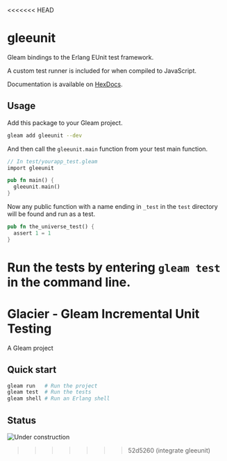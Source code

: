 <<<<<<< HEAD
# gleeunit

Gleam bindings to the Erlang EUnit test framework.

A custom test runner is included for when compiled to JavaScript.

Documentation is available on [HexDocs](https://hexdocs.pm/gleeunit/index.html).

## Usage

Add this package to your Gleam project.

```sh
gleam add gleeunit --dev
```

And then call the `gleeunit.main` function from your test main function.

```rust
// In test/yourapp_test.gleam
import gleeunit

pub fn main() {
  gleeunit.main()
}
```

Now any public function with a name ending in `_test` in the `test` directory
will be found and run as a test.

```rust
pub fn the_universe_test() {
  assert 1 = 1
}
```

Run the tests by entering `gleam test` in the command line.
=======
# Glacier - Gleam Incremental Unit Testing

<!-- [![Package Version](https://img.shields.io/hexpm/v/glacier)](https://hex.pm/packages/glacier)
[![Hex Docs](https://img.shields.io/badge/hex-docs-ffaff3)](https://hexdocs.pm/glacier/) -->

A Gleam project

## Quick start

```sh
gleam run   # Run the project
gleam test  # Run the tests
gleam shell # Run an Erlang shell
```

## Status

![Under construction](https://web.archive.org/web/20090829023556im_/http://geocities.com/okitsugu/underconstruction.gif)



<!-- ## Installation

If available on Hex this package can be added to your Gleam project:

```sh
gleam add glacier
```

and its documentation can be found at <https://hexdocs.pm/glacier>. -->
>>>>>>> 52d5260 (integrate gleeunit)
